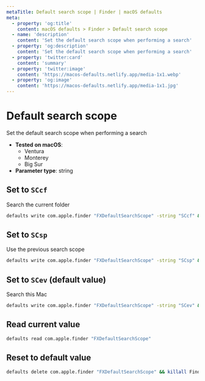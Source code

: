 ```yaml
---
metaTitle: Default search scope | Finder | macOS defaults
meta:
  - property: 'og:title'
    content: macOS defaults > Finder > Default search scope
  - name: 'description'
    content: 'Set the default search scope when performing a search'
  - property: 'og:description'
    content: 'Set the default search scope when performing a search'
  - property: 'twitter:card'
    content: 'summary'
  - property: 'twitter:image'
    content: 'https://macos-defaults.netlify.app/media-1x1.webp'
  - property: 'og:image'
    content: 'https://macos-defaults.netlify.app/media-1x1.jpg'
---
```


# Default search scope

Set the default search scope when performing a search

<!-- break lists -->

- **Tested on macOS**:
  - Ventura
  - Monterey
  - Big Sur
- **Parameter type**: string

## Set to `SCcf`

Search the current folder

```bash
defaults write com.apple.finder "FXDefaultSearchScope" -string "SCcf" && killall Finder
```

## Set to `SCsp`

Use the previous search scope

```bash
defaults write com.apple.finder "FXDefaultSearchScope" -string "SCsp" && killall Finder
```

## Set to `SCev` (default value)

Search this Mac

```bash
defaults write com.apple.finder "FXDefaultSearchScope" -string "SCev" && killall Finder
```

## Read current value

```bash
defaults read com.apple.finder "FXDefaultSearchScope"
```

## Reset to default value

```bash
defaults delete com.apple.finder "FXDefaultSearchScope" && killall Finder
```
